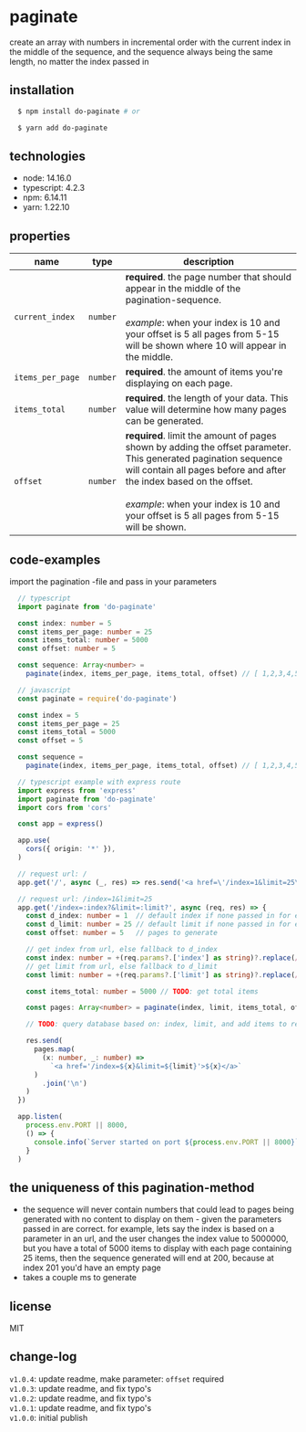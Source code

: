 # paginate
create an array with numbers in incremental order with the current index in the middle of the sequence, and the sequence always being the same length, no matter the index passed in

## installation
```bash
  $ npm install do-paginate # or

  $ yarn add do-paginate
```

## technologies
* node: 14.16.0
* typescript: 4.2.3
* npm: 6.14.11
* yarn: 1.22.10

## properties
| name | type | description |
|---|---|---|
| `current_index` | `number` | **required**. the page number that should appear in the middle of the pagination-sequence.<br><br>*example*: when your index is 10 and your offset is 5 all pages from 5-15 will be shown where 10 will appear in the middle. |
| `items_per_page` | `number` | **required**. the amount of items you're displaying on each page. |
| `items_total` | `number` | **required**. the length of your data. This value will determine how many pages can be generated.  |
| `offset` | `number` | **required**. limit the amount of pages shown by adding the offset parameter. This generated pagination sequence will contain all pages before and after the index based on the offset.<br><br>*example*: when your index is 10 and your offset is 5 all pages from 5-15 will be shown. |

## code-examples
import the pagination -file and pass in your parameters
```typescript
  // typescript
  import paginate from 'do-paginate'

  const index: number = 5
  const items_per_page: number = 25
  const items_total: number = 5000
  const offset: number = 5

  const sequence: Array<number> =
    paginate(index, items_per_page, items_total, offset) // [ 1,2,3,4,5,6,7,8,9,10,11 ]
```
```javascript
  // javascript
  const paginate = require('do-paginate')

  const index = 5
  const items_per_page = 25
  const items_total = 5000
  const offset = 5

  const sequence =
    paginate(index, items_per_page, items_total, offset) // [ 1,2,3,4,5,6,7,8,9,10,11 ]
```
```typescript
  // typescript example with express route
  import express from 'express'
  import paginate from 'do-paginate'
  import cors from 'cors'

  const app = express()

  app.use(
    cors({ origin: '*' }),
  )

  // request url: /
  app.get('/', async (_, res) => res.send('<a href=\'/index=1&limit=25\'>test pagination</a>'))

  // request url: /index=1&limit=25
  app.get('/index=:index?&limit=:limit?', async (req, res) => {
    const d_index: number = 1  // default index if none passed in for example
    const d_limit: number = 25 // default limit if none passed in for example
    const offset: number = 5   // pages to generate

    // get index from url, else fallback to d_index
    const index: number = +(req.params?.['index'] as string)?.replace(/[^\d-]/gm, '') || d_index
    // get limit from url, else fallback to d_limit
    const limit: number = +(req.params?.['limit'] as string)?.replace(/[^\d-]/gm, '') || d_limit

    const items_total: number = 5000 // TODO: get total items

    const pages: Array<number> = paginate(index, limit, items_total, offset)

    // TODO: query database based on: index, limit, and add items to response

    res.send(
      pages.map(
        (x: number, _: number) =>
          `<a href='/index=${x}&limit=${limit}'>${x}</a>`
      )
        .join('\n')
    )
  })

  app.listen(
    process.env.PORT || 8000,
    () => {
      console.info(`Server started on port ${process.env.PORT || 8000}`)
    }
  )
```

## the uniqueness of this pagination-method
  - the sequence will never contain numbers that could lead to pages being generated with no content to display on them - given the parameters passed in are correct. for example, lets say the index is based on a parameter in an url, and the user changes the index value to 5000000, but you have a total of 5000 items to display with each page containing 25 items, then the sequence generated will end at 200, because at index 201 you'd have an empty page
  - takes a couple ms to generate

## license
MIT

## change-log
`v1.0.4`: update readme, make parameter: `offset` required<br>
`v1.0.3`: update readme, and fix typo's<br>
`v1.0.2`: update readme, and fix typo's<br>
`v1.0.1`: update readme, and fix typo's<br>
`v1.0.0`: initial publish<br>
